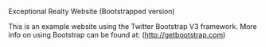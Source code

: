 Exceptional Realty Website (Bootstrapped version)

This is an example website using the Twitter Bootstrap V3 framework.
More info on using Bootstrap can be found at:
(http://getbootstrap.com)
